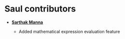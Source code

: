 Saul contributors
==============================

* **[Sarthak Manna](https://github.com/sarthakmanna)**

  * Added mathematical expression evaluation feature
